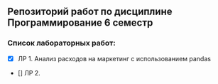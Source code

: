 ## Репозиторий работ по дисциплине Программирование 6 семестр

### Список лабораторных работ:
- [x] ЛР 1. Анализ расходов на маркетинг с использованием pandas
- [] ЛР 2.
